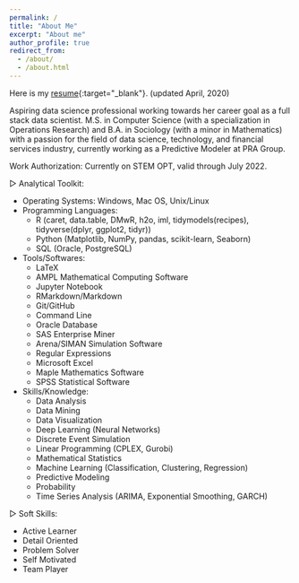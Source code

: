 ```yaml
---
permalink: /
title: "About Me"
excerpt: "About me"
author_profile: true
redirect_from: 
  - /about/
  - /about.html
---
```


Here is my [resume](./files/XinZhang_Resume.200408.pdf){:target="_blank"}. (updated April, 2020)

Aspiring data science professional working towards her career goal as a full stack data scientist.
M.S. in Computer Science (with a specialization in Operations Research) and B.A. in Sociology (with a minor in Mathematics) with a passion for the field of data science, technology, and financial services industry, currently working as a Predictive Modeler at PRA Group.

Work Authorization: Currently on STEM OPT, valid through July 2022. 

▷ Analytical Toolkit:
- Operating Systems: Windows, Mac OS, Unix/Linux
- Programming Languages: 
	- R (caret, data.table, DMwR, h2o, iml, tidymodels(recipes), tidyverse(dplyr, ggplot2, tidyr))
	- Python (Matplotlib, NumPy, pandas, scikit-learn, Seaborn)
	- SQL (Oracle, PostgreSQL)
- Tools/Softwares: 
	- LaTeX
	- AMPL Mathematical Computing Software
	- Jupyter Notebook
	- RMarkdown/Markdown
	- Git/GitHub
	- Command Line
	- Oracle Database
	- SAS Enterprise Miner
	- Arena/SIMAN Simulation Software
	- Regular Expressions
	- Microsoft Excel
	- Maple Mathematics Software
	- SPSS Statistical Software 
- Skills/Knowledge: 
	- Data Analysis
	- Data Mining
	- Data Visualization
	- Deep Learning (Neural Networks)
	- Discrete Event Simulation
	- Linear Programming (CPLEX, Gurobi)
	- Mathematical Statistics
	- Machine Learning (Classification, Clustering, Regression)
	- Predictive Modeling
	- Probability
	- Time Series Analysis (ARIMA, Exponential Smoothing, GARCH)

▷ Soft Skills:
- Active Learner 
- Detail Oriented
- Problem Solver 
- Self Motivated 
- Team Player 
